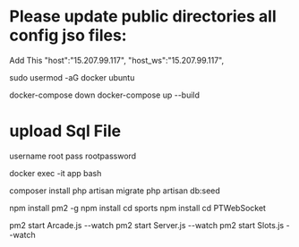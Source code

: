 # Please update public directories all config jso  files:
Add This
"host":"15.207.99.117",
"host_ws":"15.207.99.117",


sudo usermod -aG docker ubuntu

docker-compose down
docker-compose up --build


# upload Sql File 
username root
pass     rootpassword

docker exec -it app bash

composer install
php artisan migrate
php artisan db:seed

npm install pm2 -g
npm install
cd sports
npm install
cd PTWebSocket


pm2 start Arcade.js --watch
pm2 start Server.js --watch
pm2 start Slots.js --watch

